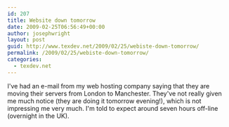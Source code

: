 ```yaml
---
id: 207
title: Website down tomorrow
date: 2009-02-25T06:56:49+00:00
author: josephwright
layout: post
guid: http://www.texdev.net/2009/02/25/webiste-down-tomorrow/
permalink: /2009/02/25/webiste-down-tomorrow/
categories:
  - texdev.net
---
```

I've had an e-mail from my web hosting company saying that they are moving their servers from London to Manchester. They've not really given me much notice (they are doing it tomorrow evening!), which is not impressing me very much.  I'm told to expect around seven hours off-line (overnight in the UK).